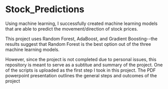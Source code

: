 # Stock_Predictions
Using machine learning, I successfully created machine learning models that are able to predict the movement/direction of stock prices.

This project uses Random Forest, AdaBoost, and Gradient Boosting--the results suggest that Random Forest is the best option out of the three machine learning models.

However, since the project is not completed due to personal issues, this repository is meant to serve as a subtitue and summary of the project. One of the scripts is uploaded as the first step I took in this project. The PDF powerpoint presentation outlines the general steps and outcomes of the project
